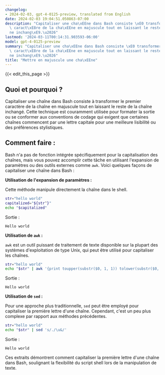 ```yaml
---
changelog:
- 2024-02-03, gpt-4-0125-preview, translated from English
date: 2024-02-03 19:04:51.050863-07:00
description: "Capitaliser une cha\xEEne dans Bash consiste \xE0 transformer le premier\
  \ caract\xE8re de la cha\xEEne en majuscule tout en laissant le reste de la cha\xEE\
  ne inchang\xE9.\u2026"
lastmod: '2024-03-11T00:14:31.903593-06:00'
model: gpt-4-0125-preview
summary: "Capitaliser une cha\xEEne dans Bash consiste \xE0 transformer le premier\
  \ caract\xE8re de la cha\xEEne en majuscule tout en laissant le reste de la cha\xEE\
  ne inchang\xE9.\u2026"
title: "Mettre en majuscule une cha\xEEne"
---
```


{{< edit_this_page >}}

## Quoi et pourquoi ?
Capitaliser une chaîne dans Bash consiste à transformer le premier caractère de la chaîne en majuscule tout en laissant le reste de la chaîne inchangé. Cette technique est couramment utilisée pour formater la sortie ou se conformer aux conventions de codage qui exigent que certaines chaînes commencent par une lettre capitale pour une meilleure lisibilité ou des préférences stylistiques.

## Comment faire :

Bash n'a pas de fonction intégrée spécifiquement pour la capitalisation des chaînes, mais vous pouvez accomplir cette tâche en utilisant l'expansion de paramètres ou des outils externes comme `awk`. Voici quelques façons de capitaliser une chaîne dans Bash :

**Utilisation de l'expansion de paramètres :**

Cette méthode manipule directement la chaîne dans le shell.

```bash
str="hello world"
capitalized="${str^}"
echo "$capitalized"
```
Sortie :
```
Hello world
```

**Utilisation de `awk` :**

`awk` est un outil puissant de traitement de texte disponible sur la plupart des systèmes d'exploitation de type Unix, qui peut être utilisé pour capitaliser les chaînes.

```bash
str="hello world"
echo "$str" | awk '{print toupper(substr($0, 1, 1)) tolower(substr($0, 2))}'
```
Sortie :
```
Hello world
```

**Utilisation de `sed` :**

Pour une approche plus traditionnelle, `sed` peut être employé pour capitaliser la première lettre d'une chaîne. Cependant, c'est un peu plus complexe par rapport aux méthodes précédentes.

```bash
str="hello world"
echo "$str" | sed 's/./\u&/'
```
Sortie :
```
Hello world
```

Ces extraits démontrent comment capitaliser la première lettre d'une chaîne dans Bash, soulignant la flexibilité du script shell lors de la manipulation de texte.
